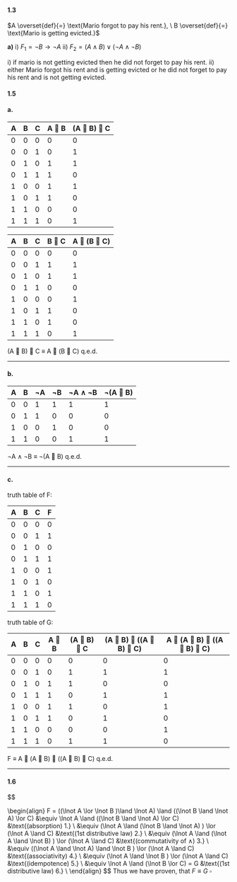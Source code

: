 

#### 1.3
$A \overset{def}{=} \text{Mario forgot to pay his rent.}, \ B \overset{def}{=} \text{Mario is getting evicted.}$

**a)**
i) $F_1 = \lnot B \rightarrow \lnot A$
ii) $F_2 = (A \land B)\lor (\lnot A \land \lnot B)$

i) if mario is not getting evicted then he did not forget to pay his rent.
ii) either Mario forgot his rent and is getting evicted or he did not forget to pay his rent and is not getting evicted.



#### 1.5
#### a.
|  A 	|  B 	|   C	| A  B  	|  (A  B)  C 	|
|---	|---	|---	|---	|---	|
|   0 	|   0	|   0	|   0	|   0	|
|   0	|   0	|   1	|   0	|   1	|
|   0	|   1	|   0	|   1	|   1	|
|   0	|   1	|   1	|   1	|   0	|
|   1	|   0	|   0	|   1	|   1	|
|   1	|   0	|   1	|   1	|   0	|
|   1	|   1	|   0	|   0	|   0	|
|   1 	|   1	|   1 	|   0	|   1	|

|  A 	|  B 	|   C	| B  C  	|  A  (B  C) 	|
|---	|---	|---	|---	|---	|
|   0 	|   0	|   0	|   0	|   0	|
|   0	|   0	|   1	|   1	|   1	|
|   0	|   1	|   0	|   1	|   1	|
|   0	|   1	|   1	|   0	|   0	|
|   1	|   0	|   0	|   0	|   1	|
|   1	|   0	|   1	|   1	|   0	|
|   1	|   1	|   0	|   1	|   0	|
|   1 	|   1	|   1 	|   0	|   1	|

(A  B)  C $\equiv$ A  (B  C)
q.e.d.  
***


#### b.
| A | B | $\neg$A | $\neg$B | $\neg$A $\wedge$ $\neg$B | $\neg$(A  B) |
|---|---|---|---|--------------------------|---------------|
| 0 | 0 | 1 | 1 | 1 | 1 |
| 0 | 1 | 1 | 0 | 0 | 0 |
| 1 | 0 | 0 | 1 | 0 | 0 |
| 1 | 1 | 0 | 0 | 1 | 1 |

$\neg$A $\wedge$ $\neg$B $\equiv$ $\neg$(A  B)
q.e.d.  
***


#### c.
truth table of F:

| A | B | C | F |
|---|---|---|---|
| 0 | 0 | 0 | 0 |
| 0 | 0 | 1 | 1 |
| 0 | 1 | 0 | 0 |
| 0 | 1 | 1 | 1 |
| 1 | 0 | 0 | 1 |
| 1 | 0 | 1 | 0 |
| 1 | 1 | 0 | 1 |
| 1 | 1 | 1 | 0 |


truth table of G:

| A | B | C | A  B | (A  B)  C | (A  B)  ((A  B)  C) | A  (A  B)  ((A  B)  C) |
|---|---|---|-------|-------------|-------------------------|-----------------------------|
| 0 | 0 | 0 | 0     | 0           | 0                       | 0                           |
| 0 | 0 | 1 | 0     | 1           | 1                       | 1                           |
| 0 | 1 | 0 | 1     | 1           | 0                       | 0                           |
| 0 | 1 | 1 | 1     | 0           | 1                       | 1                           |
| 1 | 0 | 0 | 1     | 1           | 0                       | 1                           |
| 1 | 0 | 1 | 1     | 0           | 1                       | 0                           |
| 1 | 1 | 0 | 0     | 0           | 0                       | 1                           |
| 1 | 1 | 1 | 0     | 1           | 1                       | 0                           |

F $\equiv$ A  (A  B)  ((A  B)  C)
q.e.d.  
***




#### 1.6
$$

\begin{align}
F = ((\lnot A \lor \lnot B )\land \lnot A) \land ((\lnot B \land \lnot A) \lor C)
&\equiv \lnot A \land ((\lnot B \land \lnot A) \lor C) &\text{(absorption) 1.} \\
&\equiv (\lnot A \land (\lnot B \land \lnot A) ) \lor (\lnot A \land C) &\text{(1st distributive law) 2.} \\
&\equiv (\lnot A \land (\lnot A \land \lnot B) ) \lor (\lnot A \land C) &\text{(commutativity of $\land$) 3.} \\
&\equiv ((\lnot A \land \lnot A) \land \lnot B ) \lor (\lnot A \land C) &\text{(associativity) 4.} \\
&\equiv (\lnot A \land \lnot B ) \lor (\lnot A \land C) &\text{(idempotence) 5.} \\
&\equiv \lnot A \land (\lnot B  \lor C) = G &\text{(1st distributive law) 6.} \\
\end{align}
$$
Thus we have proven, that $F \equiv G$
$\square$
